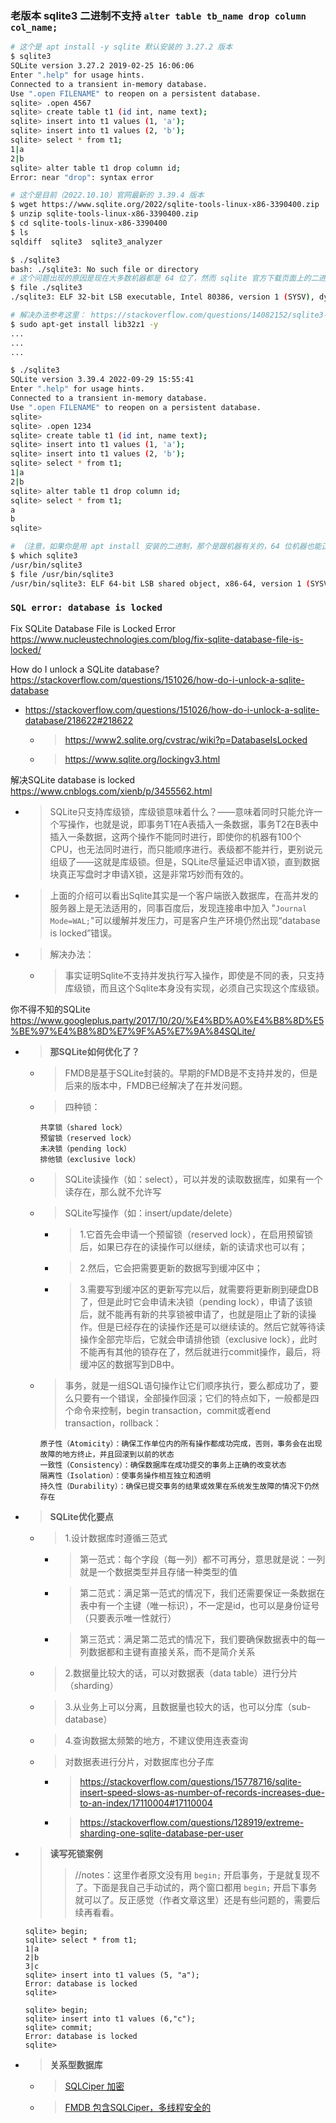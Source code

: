 
### 老版本 sqlite3 二进制不支持 `alter table tb_name drop column col_name;`

```sh
# 这个是 apt install -y sqlite 默认安装的 3.27.2 版本
$ sqlite3
SQLite version 3.27.2 2019-02-25 16:06:06
Enter ".help" for usage hints.
Connected to a transient in-memory database.
Use ".open FILENAME" to reopen on a persistent database.
sqlite> .open 4567
sqlite> create table t1 (id int, name text);
sqlite> insert into t1 values (1, 'a');
sqlite> insert into t1 values (2, 'b');
sqlite> select * from t1;
1|a
2|b
sqlite> alter table t1 drop column id;
Error: near "drop": syntax error
```
```sh
# 这个是目前（2022.10.10）官网最新的 3.39.4 版本
$ wget https://www.sqlite.org/2022/sqlite-tools-linux-x86-3390400.zip
$ unzip sqlite-tools-linux-x86-3390400.zip
$ cd sqlite-tools-linux-x86-3390400
$ ls
sqldiff  sqlite3  sqlite3_analyzer

$ ./sqlite3
bash: ./sqlite3: No such file or directory
# 这个问题出现的原因是现在大多数机器都是 64 位了，然而 sqlite 官方下载页面上的二进制还是 32 位。。。
$ file ./sqlite3
./sqlite3: ELF 32-bit LSB executable, Intel 80386, version 1 (SYSV), dynamically linked, interpreter /lib/ld-linux.so.2, for GNU/Linux 4.3.0, stripped

# 解决办法参考这里： https://stackoverflow.com/questions/14082152/sqlite3-no-such-file-or-directory/14082813#14082813
$ sudo apt-get install lib32z1 -y
...
...
...

$ ./sqlite3
SQLite version 3.39.4 2022-09-29 15:55:41
Enter ".help" for usage hints.
Connected to a transient in-memory database.
Use ".open FILENAME" to reopen on a persistent database.
sqlite> 
sqlite> .open 1234
sqlite> create table t1 (id int, name text);
sqlite> insert into t1 values (1, 'a');
sqlite> insert into t1 values (2, 'b');
sqlite> select * from t1;
1|a
2|b
sqlite> alter table t1 drop column id;
sqlite> select * from t1;
a
b
sqlite>
```
```sh
# （注意，如果你是用 apt install 安装的二进制，那个是跟机器有关的，64 位机器也能正确安装 64 位的二进制）
$ which sqlite3
/usr/bin/sqlite3
$ file /usr/bin/sqlite3
/usr/bin/sqlite3: ELF 64-bit LSB shared object, x86-64, version 1 (SYSV), dynamically linked, interpreter /lib64/ld-linux-x86-64.so.2, BuildID[sha1]=f8a2bb2b99fe8eae437455d74347d1750d7018dc, for GNU/Linux 3.2.0, stripped
```

### `SQL error: database is locked`

Fix SQLite Database File is Locked Error https://www.nucleustechnologies.com/blog/fix-sqlite-database-file-is-locked/

How do I unlock a SQLite database? https://stackoverflow.com/questions/151026/how-do-i-unlock-a-sqlite-database
- https://stackoverflow.com/questions/151026/how-do-i-unlock-a-sqlite-database/218622#218622
  * > https://www2.sqlite.org/cvstrac/wiki?p=DatabaseIsLocked
  * > https://www.sqlite.org/lockingv3.html

解决SQLite database is locked https://www.cnblogs.com/xienb/p/3455562.html
- > SQLite只支持库级锁，库级锁意味着什么？——意味着同时只能允许一个写操作，也就是说，即事务T1在A表插入一条数据，事务T2在B表中插入一条数据，这两个操作不能同时进行，即使你的机器有100个CPU，也无法同时进行，而只能顺序进行。表级都不能并行，更别说元组级了——这就是库级锁。但是，SQLite尽量延迟申请X锁，直到数据块真正写盘时才申请X锁，这是非常巧妙而有效的。
- > 上面的介绍可以看出Sqlite其实是一个客户端嵌入数据库，在高并发的服务器上是无法适用的，同事百度后，发现连接串中加入 "`Journal Mode=WAL;`"可以缓解并发压力，可是客户生产环境仍然出现“database is locked”错误。
- > 解决办法：
  * > 事实证明Sqlite不支持并发执行写入操作，即使是不同的表，只支持库级锁，而且这个Sqlite本身没有实现，必须自己实现这个库级锁。

你不得不知的SQLite https://www.googleplus.party/2017/10/20/%E4%BD%A0%E4%B8%8D%E5%BE%97%E4%B8%8D%E7%9F%A5%E7%9A%84SQLite/
- > **那SQLite如何优化了？**
  * > FMDB是基于SQLite封装的。早期的FMDB是不支持并发的，但是后来的版本中，FMDB已经解决了在并发问题。
  * > 四种锁：
    ```console
    共享锁（shared lock）
    预留锁（reserved lock）
    未决锁（pending lock）
    排他锁（exclusive lock）
    ```
  * > SQLite读操作（如：select），可以并发的读取数据库，如果有一个读存在，那么就不允许写
  * > SQLite写操作（如：insert/update/delete）
    + > 1.它首先会申请一个预留锁（reserved lock），在启用预留锁后，如果已存在的读操作可以继续，新的读请求也可以有；
    + > 2.然后，它会把需要更新的数据写到缓冲区中；
    + > 3.需要写到缓冲区的更新写完以后，就需要将更新刷到硬盘DB了，但是此时它会申请未决锁（pending lock），申请了该锁后，就不能再有新的共享锁被申请了，也就是阻止了新的读操作。但是已经存在的读操作还是可以继续读的。然后它就等待读操作全部完毕后，它就会申请排他锁（exclusive lock），此时不能再有其他的锁存在了，然后就进行commit操作，最后，将缓冲区的数据写到DB中。
  * > 事务，就是一组SQL语句操作让它们顺序执行，要么都成功了，要么只要有一个错误，全部操作回滚；它们的特点如下，一般都是四个命令来控制，begin transaction，commit或者end transaction，rollback：
    ```console
    原子性（Atomicity）：确保工作单位内的所有操作都成功完成，否则，事务会在出现故障的地方终止，并且回滚到以前的状态
    一致性（Consistency）：确保数据库在成功提交的事务上正确的改变状态
    隔离性（Isolation）：使事务操作相互独立和透明
    持久性（Durability）：确保已提交事务的结果或效果在系统发生故障的情况下仍然存在
    ```
- > **SQLite优化要点**
  * > 1.设计数据库时遵循三范式
    + > 第一范式：每个字段（每一列）都不可再分，意思就是说：一列就是一个数据类型并且存储一种类型的值
    + > 第二范式：满足第一范式的情况下，我们还需要保证一条数据在表中有一个主键（唯一标识），不一定是id，也可以是身份证号（只要表示唯一性就行）
    + > 第三范式：满足第二范式的情况下，我们要确保数据表中的每一列数据都和主键有直接关系，而不是简介关系
  * > 2.数据量比较大的话，可以对数据表（data table）进行分片（sharding）
  * > 3.从业务上可以分离，且数据量也较大的话，也可以分库（sub-database）
  * > 4.查询数据太频繁的地方，不建议使用连表查询
  * > 对数据表进行分片，对数据库也分子库
    + > https://stackoverflow.com/questions/15778716/sqlite-insert-speed-slows-as-number-of-records-increases-due-to-an-index/17110004#17110004
    + > https://stackoverflow.com/questions/128919/extreme-sharding-one-sqlite-database-per-user
- > **读写死锁案例**
  >> //notes：这里作者原文没有用 `begin;` 开启事务，于是就复现不了。下面是我自己手动试的，两个窗口都用 `begin;` 开启下事务就可以了。反正感觉（作者文章这里）还是有些问题的，需要后续再看看。
  ```console
  sqlite> begin;
  sqlite> select * from t1;
  1|a
  2|b
  3|c
  sqlite> insert into t1 values (5, "a");
  Error: database is locked
  sqlite> 
  ```
  ```console
  sqlite> begin;
  sqlite> insert into t1 values (6,"c");
  sqlite> commit;
  Error: database is locked
  sqlite> 
  ```
- > **关系型数据库**
  * > [SQLCiper 加密](https://github.com/sqlcipher/sqlcipher)
  * > [FMDB 包含SQLCiper，多线程安全的](https://github.com/ccgus/fmdb)
